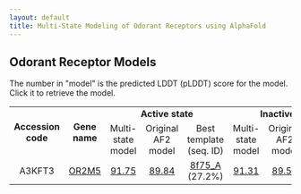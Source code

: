 ```yaml
---
layout: default
title: Multi-State Modeling of Odorant Receptors using AlphaFold
---
```

## Odorant Receptor Models

The number in "model" is the predicted LDDT (pLDDT) score for the model. Click it to retrieve the model.

<table>
  <tr align="center">
    <td rowspan="2" colspan="1"><b>Accession<br>code</b></td>
    <td rowspan="2" colspan="1"><b>Gene<br>name</b></td>
    <td colspan="3"><b>Active state</b></td>
    <td colspan="3"><b>Inactive state</b></td>
  </tr>
  <tr align="center">
    <td>Multi-state model</td>
    <td>Original AF2 model</td>
    <td>Best template<br>(seq. ID)</td>
    <td>Multi-state model</td>
    <td>Original AF2 model</td>
    <td>Best template<br>(seq. ID)</td>
  </tr>
  <tr align="center">
    <td>A3KFT3</td>
    <td><a href="https://www.uniprot.org/uniprotkb/A3KFT3/entry">OR2M5</a></td>
    <td><a href="https://github.com/huhlim/odorant_receptors/blob/main/models/A3KFT3_OR2M5/A3KFT3_OR2M5.active.pdb">91.75</a></td>
    <td><a href="https://github.com/huhlim/odorant_receptors/blob/main/models/A3KFT3_OR2M5/A3KFT3_OR2M5.active.orig.pdb">89.84</a></td>
    <td><a href="https://www.rcsb.org/structure/8f76">8f75_A</a> (27.2%)</td>
    <td><a href="https://github.com/huhlim/odorant_receptors/blob/main/models/A3KFT3_OR2M5/A3KFT3_OR2M5.inactive.pdb">91.31</a></td>
    <td><a href="https://github.com/huhlim/odorant_receptors/blob/main/models/A3KFT3_OR2M5/A3KFT3_OR2M5.inactive.orig.pdb">89.56</a></td>
    <td><a href="https://www.rcsb.org/structure/3vg9">3vg9_A</a> (19.2%)</td>
  </tr>
</table>
